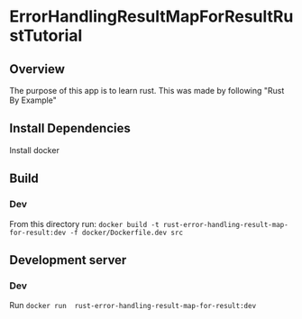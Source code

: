 # ErrorHandlingResultMapForResultRustTutorial

## Overview
The purpose of this app is to learn rust. This was made by following "Rust By Example"

## Install Dependencies
Install docker

## Build
### Dev
From this directory run: `docker build -t rust-error-handling-result-map-for-result:dev -f docker/Dockerfile.dev src`

## Development server
### Dev
Run `docker run  rust-error-handling-result-map-for-result:dev`